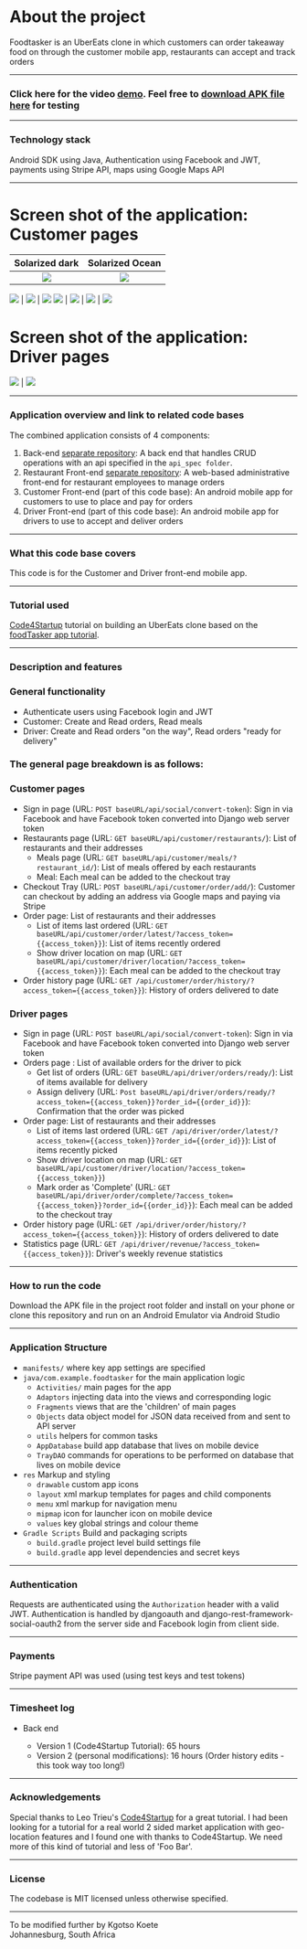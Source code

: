 # About the project

Foodtasker is an UberEats clone in which customers can order takeaway food on through the customer mobile app, restaurants can accept and track orders

---

### Click here for the video [demo](http://80hr-prototype.com/). Feel free to [download APK file here](https://github.com/Kgotso-Koete/foodTasker-customer-driver-mobile-app/blob/master/app-debug.apk) for testing

---

### Technology stack

Android SDK using Java, Authentication using Facebook and JWT, payments using Stripe API, maps using Google Maps API

---

# Screen shot of the application: Customer pages

Solarized dark             |  Solarized Ocean
:-------------------------:|:-------------------------:
![](/screenshots/customer/foodTasker_login.jpg)  |  ![](/screenshots/customer/foodtasker_meal.jpg)

![](/screenshots/customer/foodTasker_login.jpg) | ![](/screenshots/customer/foodtasker_meal.jpg) | ![](/screenshots/customer/foodtasker_menu.jpg)
![](/screenshots/customer/foodtasker_payment.jpg) | ![](/screenshots/customer/foodtasker_restaurants.jpg) | ![](/screenshots/customer/foodtasker_tray.jpg) | ![](/screenshots/customer/foodtasker_status.jpg)

# Screen shot of the application: Driver pages

![](/screenshots/driver/foodtasker_menu.jpg) | ![](/screenshots/driver/foodtasker_pick_order.jpg)

---

### Application overview and link to related code bases

The combined application consists of 4 components:

1. Back-end [separate repository](https://github.com/Kgotso-Koete/foodTasker-Restaurant-web-app): A back end that handles CRUD operations with an api specified in the `api_spec folder`.
2. Restaurant Front-end [separate repository](https://github.com/Kgotso-Koete/foodTasker-Restaurant-web-app): A web-based administrative front-end for restaurant employees to manage orders
3. Customer Front-end (part of this code base): An android mobile app for customers to use to place and pay for orders
4. Driver Front-end (part of this code base): An android mobile app for drivers to use to accept and deliver orders

---

### What this code base covers

This code is for the Customer and Driver front-end mobile app.

---

### Tutorial used

[Code4Startup](https://code4startup.com/) tutorial on building an UberEats clone based on the [foodTasker app tutorial](https://coderealprojects.com/projects/create-ubereats-mobile-side-with-android).

---

### Description and features

### General functionality

- Authenticate users using Facebook login and JWT
- Customer: Create and Read orders, Read meals
- Driver: Create and Read orders "on the way", Read orders "ready for delivery"

### The general page breakdown is as follows:

### Customer pages

- Sign in page (URL: `POST baseURL/api/social/convert-token`): Sign in via Facebook and have Facebook token converted into Django web server token
- Restaurants page (URL: `GET baseURL/api/customer/restaurants/`): List of restaurants and their addresses
    - Meals page (URL: `GET baseURL/api/customer/meals/?restaurant_id/`): List of meals offered by each restaurants
    - Meal: Each meal can be added to the checkout tray
- Checkout Tray (URL: `POST baseURL/api/customer/order/add/`): Customer can checkout by adding an address via Google maps and paying via Stripe
- Order page: List of restaurants and their addresses
    - List of items last ordered (URL: `GET baseURL/api/customer/order/latest/?access_token={{access_token}}`): List of items recently ordered
    - Show driver location on map (URL: `GET baseURL/api/customer/driver/location/?access_token={{access_token}}`): Each meal can be added to the checkout tray
- Order history page (URL: `GET /api/customer/order/history/?access_token={{access_token}}`): History of orders delivered to date

### Driver pages

- Sign in page (URL: `POST baseURL/api/social/convert-token`): Sign in via Facebook and have Facebook token converted into Django web server token
- Orders page : List of available orders for the driver to pick
    - Get list of orders (URL: `GET baseURL/api/driver/orders/ready/`): List of items available for delivery
    - Assign delivery (URL: `Post baseURL/api/driver/orders/ready/?access_token={{access_token}}?order_id={{order_id}}`): Confirmation that the order was picked
- Order page: List of restaurants and their addresses
    - List of items last ordered (URL: `GET /api/driver/order/latest/?access_token={{access_token}}?order_id={{order_id}}`): List of items recently picked
    - Show driver location on map (URL: `GET baseURL/api/customer/driver/location/?access_token={{access_token}}`)
    - Mark order as 'Complete' (URL: `GET baseURL/api/driver/order/complete/?access_token={{access_token}}?order_id={{order_id}}`): Each meal can be added to the checkout tray
- Order history page (URL: `GET /api/driver/order/history/?access_token={{access_token}}`): History of orders delivered to date
- Statistics page (URL: `GET /api/driver/revenue/?access_token={{access_token}}`): Driver's weekly revenue statistics

---

### How to run the code

Download the APK file in the project root folder and install on your phone or clone this repository and run on an Android Emulator via Android Studio

---

### Application Structure

- `manifests/` where key app settings are specified
- `java/com.example.foodtasker` for the main application logic
  - `Activities/` main pages for the app
  - `Adaptors` injecting data into the views and corresponding logic
  - `Fragments` views that are the 'children' of main pages
  - `Objects` data object model for JSON data received from and sent to API server
  - `utils` helpers for common tasks
  - `AppDatabase` build app database that lives on mobile device
  - `TrayDAO` commands for operations to be performed on database that lives on mobile device
- `res` Markup and styling
    - `drawable` custom app icons
    - `layout` xml markup templates for pages and child components
    - `menu` xml markup for navigation menu
    - `mipmap` icon for launcher icon on mobile device
    - `values` key global strings and colour theme
- `Gradle Scripts` Build and packaging scripts
    - `build.gradle` project level build settings file
    - `build.gradle` app level dependencies and secret keys

---

### Authentication

Requests are authenticated using the `Authorization` header with a valid JWT. Authentication is handled by djangoauth and django-rest-framework-social-oauth2 from the server side and Facebook login from client side.

---

### Payments

Stripe payment API was used (using test keys and test tokens)

---

### Timesheet log

- Back end

  - Version 1 (Code4Startup Tutorial): 65 hours
  - Version 2 (personal modifications): 16 hours (Order history edits - this took way too long!)

---

### Acknowledgements

Special thanks to Leo Trieu's [Code4Startup](https://code4startup.com/projects) for a great tutorial. I had been looking for a tutorial for a real world 2 sided market application with geo-location features and I found one with thanks to Code4Startup. We need more of this kind of tutorial and less of 'Foo Bar'.

---

### License

The codebase is MIT licensed unless otherwise specified.

---

To be modified further by Kgotso Koete
<br/>
Johannesburg, South Africa
